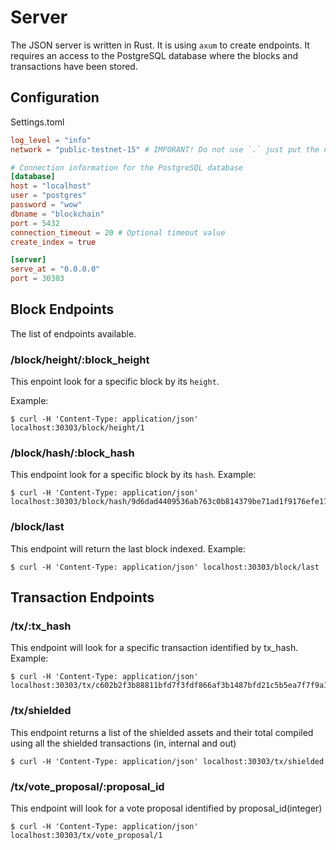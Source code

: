 # Server

The JSON server is written in Rust. It is using `axum` to create endpoints. It requires an access to the PostgreSQL database where the blocks and transactions have been stored.

## Configuration

Settings.toml

```toml
log_level = "info"
network = "public-testnet-15" # IMPORANT! Do not use `.` just put the name of the network and don't have the hash (e.g 'shielded-expedition.b40d8e9055' becomes 'shielded-expedition')

# Connection information for the PostgreSQL database
[database]
host = "localhost"
user = "postgres"
password = "wow"
dbname = "blockchain"
port = 5432
connection_timeout = 20 # Optional timeout value
create_index = true

[server]
serve_at = "0.0.0.0"
port = 30303
```

## Block Endpoints

The list of endpoints available.

### /block/height/:block_height

This enpoint look for a specific block by its `height`.

Example:

```
$ curl -H 'Content-Type: application/json' localhost:30303/block/height/1
```

### /block/hash/:block_hash

This endpoint look for a specific block by its `hash`.
Example:

```
$ curl -H 'Content-Type: application/json' localhost:30303/block/hash/9d6dad4409536ab763c0b814379be71ad1f9176efe17292f143831fbad72109c
```

### /block/last

This endpoint will return the last block indexed.
Example:

```
$ curl -H 'Content-Type: application/json' localhost:30303/block/last
```

## Transaction Endpoints

### /tx/:tx_hash

This endpoint will look for a specific transaction identified by tx_hash.
Example:

```
$ curl -H 'Content-Type: application/json' localhost:30303/tx/c602b2f3b88811bfd7f3fdf866af3b1487bfd21c5b5ea7f7f9a16fb6bb915c24
```

### /tx/shielded

This endpoint returns a list of the shielded assets and their total compiled using all the shielded transactions (in, internal and out)

```
$ curl -H 'Content-Type: application/json' localhost:30303/tx/shielded
```

### /tx/vote_proposal/:proposal_id

This endpoint will look for a vote proposal identified by proposal_id(integer)

```
$ curl -H 'Content-Type: application/json' localhost:30303/tx/vote_proposal/1
```
